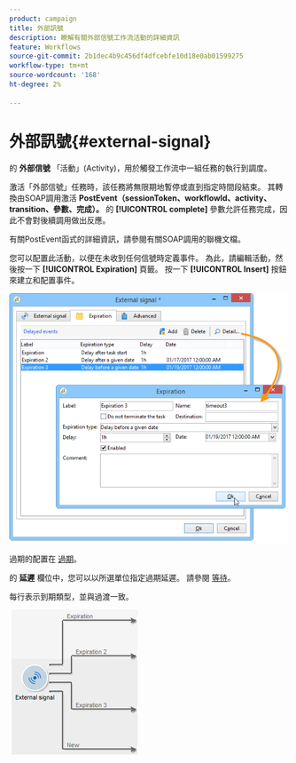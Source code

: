 ```yaml
---
product: campaign
title: 外部訊號
description: 瞭解有關外部信號工作流活動的詳細資訊
feature: Workflows
source-git-commit: 2b1dec4b9c456df4dfcebfe10d18e0ab01599275
workflow-type: tm+mt
source-wordcount: '168'
ht-degree: 2%

---
```


# 外部訊號{#external-signal}



的 **外部信號** 「活動」(Activity)，用於觸發工作流中一組任務的執行到調度。

激活「外部信號」任務時，該任務將無限期地暫停或直到指定時間段結束。 其轉換由SOAP調用激活 **PostEvent（sessionToken、workflowId、activity、transition、參數、完成）。** 的 **[!UICONTROL complete]** 參數允許任務完成，因此不會對後續調用做出反應。

有關PostEvent函式的詳細資訊，請參閱有關SOAP調用的聯機文檔。

您可以配置此活動，以便在未收到任何信號時定義事件。 為此，請編輯活動，然後按一下 **[!UICONTROL Expiration]** 頁籤。 按一下 **[!UICONTROL Insert]** 按鈕來建立和配置事件。

![](assets/edit_signal.png)

過期的配置在 [過期](define-approvals.md)。

的 **延遲** 欄位中，您可以以所選單位指定過期延遲。 請參閱 [等待](wait.md)。

每行表示到期類型，並與過渡一致。

![](assets/external_sign_diag.png)
